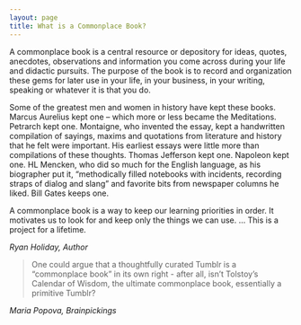```yaml
---
layout: page
title: What is a Commonplace Book?
---
```




<p>A commonplace book is a central resource or depository for ideas, quotes, anecdotes, observations and information you come across during your life and didactic pursuits. The purpose of the book is to record and organization these gems for later use in your life, in your business, in your writing, speaking or whatever it is that you do.</p>

<p>Some of the greatest men and women in history have kept these books. Marcus Aurelius kept one – which more or less became the Meditations. Petrarch kept one. Montaigne, who invented the essay, kept a handwritten compilation of sayings, maxims and quotations from literature and history that he felt were important. His earliest essays were little more than compilations of these thoughts. Thomas Jefferson kept one. Napoleon kept one. HL Mencken, who did so much for the English language, as his biographer put it, “methodically filled notebooks with incidents, recording straps of dialog and slang” and favorite bits from newspaper columns he liked. Bill Gates keeps one.</p>

<p>A commonplace book is a way to keep our learning priorities in order. It motivates us to look for and keep only the things we can use. … This is a project for a lifetime.</p></blockquote>

<cite>Ryan Holiday, Author</cite>

>One could argue that a thoughtfully curated Tumblr is a “commonplace book” in its own right - after all, isn’t Tolstoy’s Calendar of Wisdom, the ultimate commonplace book, essentially a primitive Tumblr?

<cite>Maria Popova, Brainpickings</cite>
